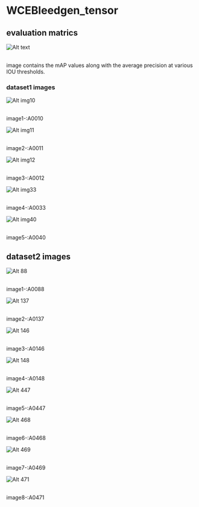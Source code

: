 # WCEBleedgen_tensor
## evaluation matrics
![Alt text](https://github.com/TeamUltF4/WCEBleedgen_tensor/assets/147421232/4e1d59aa-c0a7-4990-bf87-68c7dc6928e4)

</br>image contains the mAP values along with the average precision at various IOU thresholds.


### dataset1 images


![Alt img10](https://github.com/TeamUltF4/WCEBleedgen_tensor/assets/147421232/576eeff4-6919-42d6-a564-5a2e45c015bf)

</br>image1-:A0010

![Alt img11](https://github.com/TeamUltF4/WCEBleedgen_tensor/assets/147421232/db5deeaf-bc63-4bb3-80f7-e6a7daf23b9b)

</br>image2-:A0011

![Alt img12](https://github.com/TeamUltF4/WCEBleedgen_tensor/assets/147421232/e1e8b320-780a-4adc-88c4-5c9a73ff4312)

</br>image3-:A0012

![Alt img33](https://github.com/TeamUltF4/WCEBleedgen_tensor/assets/147421232/397db6c4-a2fd-44be-81b8-2f81eb101adf)

</br>image4-:A0033

![Alt img40](https://github.com/TeamUltF4/WCEBleedgen_tensor/assets/147421232/87595088-dc6d-4cd0-9e95-07a89159ab88)

</br>image5-:A0040


## dataset2 images


![Alt 88](https://github.com/TeamUltF4/WCEBleedgen_tensor/assets/147421232/bdd7112f-dbd1-4088-8ed8-032a352844e1)

</br>image1-:A0088

![Alt 137](https://github.com/TeamUltF4/WCEBleedgen_tensor/assets/147421232/2f3deaeb-5f45-4372-a498-6bde64e0e5f4)

</br>image2-:A0137

![Alt 146](https://github.com/TeamUltF4/WCEBleedgen_tensor/assets/147421232/ae3e9883-19c2-4001-8862-8bdc80147ec8)

</br>image3-:A0146

![Alt 148](https://github.com/TeamUltF4/WCEBleedgen_tensor/assets/147421232/2cddf7e7-be9d-4b23-9bf9-d23f25f979d6)

</br>image4-:A0148

![Alt 447](https://github.com/TeamUltF4/WCEBleedgen_tensor/assets/147421232/327bc7d8-d21e-4f9a-a29e-e5a547522ac9)

</br>image5-:A0447

![Alt 468](https://github.com/TeamUltF4/WCEBleedgen_tensor/assets/147421232/7b6c50ac-9017-44fe-97b2-ad5d20cfb594)

</br>image6-:A0468

![Alt 469](https://github.com/TeamUltF4/WCEBleedgen_tensor/assets/147421232/6ac76c32-b40a-46a7-b14a-d062ef8a6593)

</br>image7-:A0469

![Alt 471](https://github.com/TeamUltF4/WCEBleedgen_tensor/assets/147421232/fad02535-e217-484a-95a8-5b140db9d0d5)

</br>image8-:A0471
